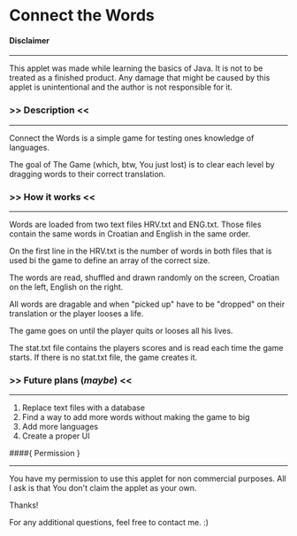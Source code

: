 # Connect the Words

#### Disclaimer
- - -

This applet was made while learning the basics of
Java. It is not to be treated as a finished product.
Any damage that might be caused by this applet is
unintentional and the author is not responsible for it.

### >> Description <<
- - -
Connect the Words is a simple game for testing ones
knowledge of languages.

The goal of The Game (which, btw, You just lost) is
to clear each level by dragging words to their correct
translation.

### >> How it works <<
- - -
Words are loaded from two text files HRV.txt and
ENG.txt. Those files contain the same words in
Croatian and English in the same order.

On the first line in the HRV.txt is the number
of words in both files that is used bi the game
to define an array of the correct size.

The words are read, shuffled and drawn randomly
on the screen, Croatian on the left, English on
the right.

All words are dragable and when "picked up" have
to be "dropped" on their translation or the player
looses a life.

The game goes on until the player quits or looses
all his lives.

The stat.txt file contains the players scores and
is read each time the game starts. If there is no
stat.txt file, the game creates it.

### >> Future plans (_maybe_) <<
- - -
1. Replace text files with a database
2. Find a way to add more words without making the game to big
3. Add more languages
4. Create a proper UI

####{ Permission }
- - -
You have my permission to use this applet for non
commercial purposes. All I ask is that You don't
claim the applet as your own.

Thanks!

For any additional questions, feel free to contact me. :)
